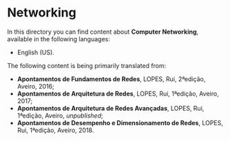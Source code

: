 # Networking

In this directory you can find content about **Computer Networking**, available in the following languages:

* English (US).

The following content is being primarily translated from:

* **Apontamentos de Fundamentos de Redes**, LOPES, Rui, 2ªedição, Aveiro, 2016;
* **Apontamentos de Arquitetura de Redes**, LOPES, Rui, 1ªedição, Aveiro, 2017;
* **Apontamentos de Arquitetura de Redes Avançadas**, LOPES, Rui, 1ªedição, Aveiro, *unpublished*;
* **Apontamentos de Desempenho e Dimensionamento de Redes**, LOPES, Rui, 1ªedição, Aveiro, 2018.

